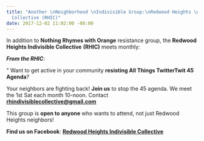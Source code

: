 ```yaml
---
title: "Another \nNeighborhood \nIndivisible Group:\nRedwood Heights \nIndivisible
  Collective (RHIC)"
date: 2017-12-02 11:02:00 -08:00
---
```


In addition to **Nothing Rhymes with Orange** resistance group, the **Redwood Heights Indivisible Collective** **(RHIC)** meets monthly:

***From the RHIC***:

"  Want to get active in your community **resisting All Things TwitterTwit 45 Agenda**?

Your neighbors are fighting back! **Join us** to stop the 45 agenda. We meet the 1st Sat each month 10-noon. Contact **rhindivisiblecollective@gmail.com**

This group is **open to anyone** who wants to attend, not just Redwood Heights neighbors!

**Find us on Facebook**: [**Redwood Heights Indivisible Collective**](https://www.facebook.com/pg/rhindivisiblec/about/?ref=page_internal)